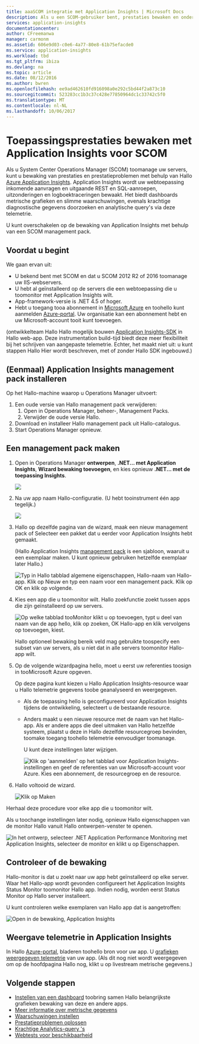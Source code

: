 ```yaml
---
title: aaaSCOM integratie met Application Insights | Microsoft Docs
description: Als u een SCOM-gebruiker bent, prestaties bewaken en onderzoeken van problemen met Application Insights. Uitgebreide dashboards, slimme waarschuwingen, krachtige diagnostische hulpprogramma's en analyse query's.
services: application-insights
documentationcenter: 
author: CFreemanwa
manager: carmonm
ms.assetid: 606e9d03-c0e6-4a77-80e8-61b75efacde0
ms.service: application-insights
ms.workload: tbd
ms.tgt_pltfrm: ibiza
ms.devlang: na
ms.topic: article
ms.date: 08/12/2016
ms.author: bwren
ms.openlocfilehash: ee9ad462610fd916098a0e292c5bd44f2a873c10
ms.sourcegitcommit: 523283cc1b3c37c428e77850964dc1c33742c5f0
ms.translationtype: MT
ms.contentlocale: nl-NL
ms.lasthandoff: 10/06/2017
---
```

# <a name="application-performance-monitoring-using-application-insights-for-scom"></a>Toepassingsprestaties bewaken met Application Insights voor SCOM
Als u System Center Operations Manager (SCOM) toomanage uw servers, kunt u bewaking van prestaties en prestatieproblemen met behulp van Hallo [Azure Application Insights](app-insights-asp-net.md). Application Insights wordt uw webtoepassing inkomende aanvragen en uitgaande REST en SQL-aanroepen, uitzonderingen en logboektraceringen bewaakt. Het biedt dashboards metrische grafieken en slimme waarschuwingen, evenals krachtige diagnostische gegevens doorzoeken en analytische query's via deze telemetrie. 

U kunt overschakelen op de bewaking van Application Insights met behulp van een SCOM management pack.

## <a name="before-you-start"></a>Voordat u begint
We gaan ervan uit:

* U bekend bent met SCOM en dat u SCOM 2012 R2 of 2016 toomanage uw IIS-webservers.
* U hebt al geïnstalleerd op de servers die een webtoepassing die u toomonitor met Application Insights wilt.
* App-framework-versie is .NET 4.5 of hoger.
* Hebt u toegang tooa abonnement in [Microsoft Azure](https://azure.com) en toohello kunt aanmelden [Azure-portal](https://portal.azure.com). Uw organisatie kan een abonnement hebt en uw Microsoft-account tooit kunt toevoegen.

(ontwikkelteam Hallo Hallo mogelijk bouwen [Application Insights-SDK](app-insights-asp-net.md) in Hallo web-app. Deze instrumentation build-tijd biedt deze meer flexibiliteit bij het schrijven van aangepaste telemetrie. Echter, het maakt niet uit: u kunt stappen Hallo Hier wordt beschreven, met of zonder Hallo SDK ingebouwd.)

## <a name="one-time-install-application-insights-management-pack"></a>(Eenmaal) Application Insights management pack installeren
Op het Hallo-machine waarop u Operations Manager uitvoert:

1. Een oude versie van Hallo management pack verwijderen:
   1. Open in Operations Manager, beheer-, Management Packs. 
   2. Verwijder de oude versie Hallo.
2. Download en installeer Hallo management pack uit Hallo-catalogus.
3. Start Operations Manager opnieuw.

## <a name="create-a-management-pack"></a>Een management pack maken
1. Open in Operations Manager **ontwerpen**, **.NET... met Application Insights**, **Wizard bewaking toevoegen**, en kies opnieuw **.NET... met de toepassing Insights**.
   
    ![](./media/app-insights-scom/020.png)
2. Na uw app naam Hallo-configuratie. (U hebt tooinstrument één app tegelijk.)
   
    ![](./media/app-insights-scom/030.png)
3. Hallo op dezelfde pagina van de wizard, maak een nieuw management pack of Selecteer een pakket dat u eerder voor Application Insights hebt gemaakt.
   
     (Hallo Application Insights [management pack](https://technet.microsoft.com/library/cc974491.aspx) is een sjabloon, waaruit u een exemplaar maken. U kunt opnieuw gebruiken hetzelfde exemplaar later Hallo.)

    ![Typ in Hallo tabblad algemene eigenschappen, Hallo-naam van Hallo-app. Klik op Nieuw en typ een naam voor een management pack. Klik op OK en klik op volgende.](./media/app-insights-scom/040.png)

1. Kies een app die u toomonitor wilt. Hallo zoekfunctie zoekt tussen apps die zijn geïnstalleerd op uw servers.
   
    ![Op welke tabblad tooMonitor klikt u op toevoegen, typt u deel van naam van de app hello, klik op zoeken, OK Hallo-app en klik vervolgens op toevoegen, kiest.](./media/app-insights-scom/050.png)
   
    Hallo optioneel bewaking bereik veld mag gebruikte toospecify een subset van uw servers, als u niet dat in alle servers toomonitor Hallo-app wilt.
2. Op de volgende wizardpagina hello, moet u eerst uw referenties toosign in tooMicrosoft Azure opgeven.
   
    Op deze pagina kunt kiezen u Hallo Application Insights-resource waar u Hallo telemetrie gegevens toobe geanalyseerd en weergegeven. 
   
   * Als de toepassing hello is geconfigureerd voor Application Insights tijdens de ontwikkeling, selecteert u de bestaande resource.
   * Anders maakt u een nieuwe resource met de naam van het Hallo-app. Als er andere apps die deel uitmaken van Hallo hetzelfde systeem, plaatst u deze in Hallo dezelfde resourcegroep bevinden, toomake toegang toohello telemetrie eenvoudiger toomanage.
     
     U kunt deze instellingen later wijzigen.
     
     ![Klik op 'aanmelden' op het tabblad voor Application Insights-instellingen en geef de referenties van uw Microsoft-account voor Azure. Kies een abonnement, de resourcegroep en de resource.](./media/app-insights-scom/060.png)
3. Hallo voltooid de wizard.
   
    ![Klik op Maken](./media/app-insights-scom/070.png)

Herhaal deze procedure voor elke app die u toomonitor wilt.

Als u toochange instellingen later nodig, opnieuw Hallo eigenschappen van de monitor Hallo vanuit Hallo ontwerpen-venster te openen.

![In het ontwerp, selecteer .NET Application Performance Monitoring met Application Insights, selecteer de monitor en klikt u op Eigenschappen.](./media/app-insights-scom/080.png)

## <a name="verify-monitoring"></a>Controleer of de bewaking
Hallo-monitor is dat u zoekt naar uw app hebt geïnstalleerd op elke server. Waar het Hallo-app wordt gevonden configureert het Application Insights Status Monitor toomonitor Hallo app. Indien nodig, worden eerst Status Monitor op Hallo server installeert.

U kunt controleren welke exemplaren van Hallo app dat is aangetroffen:

![Open in de bewaking, Application Insights](./media/app-insights-scom/100.png)

## <a name="view-telemetry-in-application-insights"></a>Weergave telemetrie in Application Insights
In Hallo [Azure-portal](https://portal.azure.com), bladeren toohello bron voor uw app. U [grafieken weergegeven telemetrie](app-insights-dashboards.md) van uw app. (Als dit nog niet wordt weergegeven om op de hoofdpagina Hallo nog, klikt u op livestream metrische gegevens.)

## <a name="next-steps"></a>Volgende stappen
* [Instellen van een dashboard](app-insights-dashboards.md) toobring samen Hallo belangrijkste grafieken bewaking van deze en andere apps.
* [Meer informatie over metrische gegevens](app-insights-metrics-explorer.md)
* [Waarschuwingen instellen](app-insights-alerts.md)
* [Prestatieproblemen oplossen](app-insights-detect-triage-diagnose.md)
* [Krachtige Analytics-query 's](app-insights-analytics.md)
* [Webtests voor beschikbaarheid](app-insights-monitor-web-app-availability.md)

